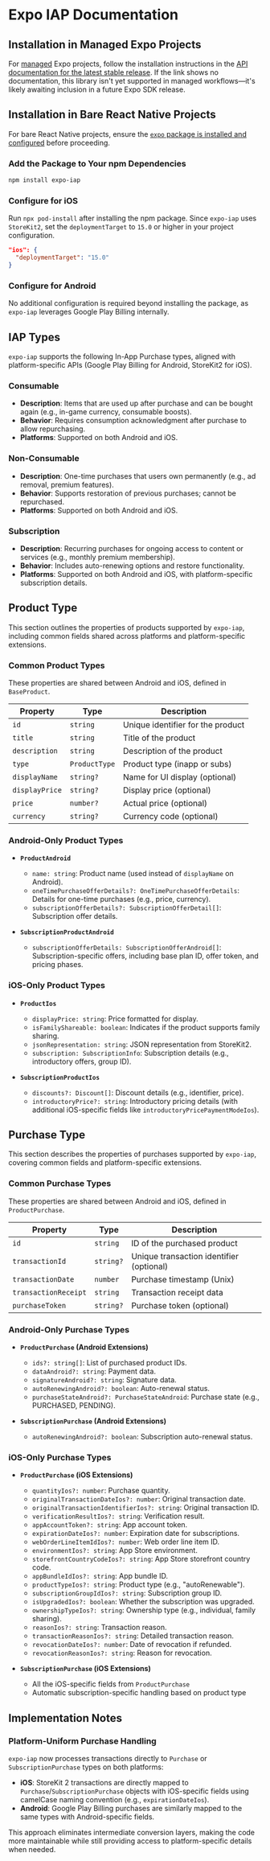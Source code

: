 # Expo IAP Documentation

## Installation in Managed Expo Projects

For [managed](https://docs.expo.dev/archive/managed-vs-bare/) Expo projects, follow the installation instructions in the [API documentation for the latest stable release](#api-documentation). If the link shows no documentation, this library isn't yet supported in managed workflows—it's likely awaiting inclusion in a future Expo SDK release.

## Installation in Bare React Native Projects

For bare React Native projects, ensure the [`expo` package is installed and configured](https://docs.expo.dev/bare/installing-expo-modules/) before proceeding.

### Add the Package to Your npm Dependencies

```bash
npm install expo-iap
```

### Configure for iOS

Run `npx pod-install` after installing the npm package. Since `expo-iap` uses `StoreKit2`, set the `deploymentTarget` to `15.0` or higher in your project configuration.

```json
"ios": {
  "deploymentTarget": "15.0"
}
```

### Configure for Android

No additional configuration is required beyond installing the package, as `expo-iap` leverages Google Play Billing internally.

## IAP Types

`expo-iap` supports the following In-App Purchase types, aligned with platform-specific APIs (Google Play Billing for Android, StoreKit2 for iOS).

### Consumable

- **Description**: Items that are used up after purchase and can be bought again (e.g., in-game currency, consumable boosts).
- **Behavior**: Requires consumption acknowledgment after purchase to allow repurchasing.
- **Platforms**: Supported on both Android and iOS.

### Non-Consumable

- **Description**: One-time purchases that users own permanently (e.g., ad removal, premium features).
- **Behavior**: Supports restoration of previous purchases; cannot be repurchased.
- **Platforms**: Supported on both Android and iOS.

### Subscription

- **Description**: Recurring purchases for ongoing access to content or services (e.g., monthly premium membership).
- **Behavior**: Includes auto-renewing options and restore functionality.
- **Platforms**: Supported on both Android and iOS, with platform-specific subscription details.

## Product Type

This section outlines the properties of products supported by `expo-iap`, including common fields shared across platforms and platform-specific extensions.

### Common Product Types

These properties are shared between Android and iOS, defined in `BaseProduct`.

| Property       | Type          | Description                       |
| -------------- | ------------- | --------------------------------- |
| `id`           | `string`      | Unique identifier for the product |
| `title`        | `string`      | Title of the product              |
| `description`  | `string`      | Description of the product        |
| `type`         | `ProductType` | Product type (inapp or subs)      |
| `displayName`  | `string?`     | Name for UI display (optional)    |
| `displayPrice` | `string?`     | Display price (optional)          |
| `price`        | `number?`     | Actual price (optional)           |
| `currency`     | `string?`     | Currency code (optional)          |

### Android-Only Product Types

- **`ProductAndroid`**

  - `name: string`: Product name (used instead of `displayName` on Android).
  - `oneTimePurchaseOfferDetails?: OneTimePurchaseOfferDetails`: Details for one-time purchases (e.g., price, currency).
  - `subscriptionOfferDetails?: SubscriptionOfferDetail[]`: Subscription offer details.

- **`SubscriptionProductAndroid`**
  - `subscriptionOfferDetails: SubscriptionOfferAndroid[]`: Subscription-specific offers, including base plan ID, offer token, and pricing phases.

### iOS-Only Product Types

- **`ProductIos`**

  - `displayPrice: string`: Price formatted for display.
  - `isFamilyShareable: boolean`: Indicates if the product supports family sharing.
  - `jsonRepresentation: string`: JSON representation from StoreKit2.
  - `subscription: SubscriptionInfo`: Subscription details (e.g., introductory offers, group ID).

- **`SubscriptionProductIos`**
  - `discounts?: Discount[]`: Discount details (e.g., identifier, price).
  - `introductoryPrice?: string`: Introductory pricing details (with additional iOS-specific fields like `introductoryPricePaymentModeIos`).

## Purchase Type

This section describes the properties of purchases supported by `expo-iap`, covering common fields and platform-specific extensions.

### Common Purchase Types

These properties are shared between Android and iOS, defined in `ProductPurchase`.

| Property             | Type      | Description                              |
| -------------------- | --------- | ---------------------------------------- |
| `id`                 | `string`  | ID of the purchased product              |
| `transactionId`      | `string?` | Unique transaction identifier (optional) |
| `transactionDate`    | `number`  | Purchase timestamp (Unix)                |
| `transactionReceipt` | `string`  | Transaction receipt data                 |
| `purchaseToken`      | `string?` | Purchase token (optional)                |

### Android-Only Purchase Types

- **`ProductPurchase` (Android Extensions)**

  - `ids?: string[]`: List of purchased product IDs.
  - `dataAndroid?: string`: Payment data.
  - `signatureAndroid?: string`: Signature data.
  - `autoRenewingAndroid?: boolean`: Auto-renewal status.
  - `purchaseStateAndroid?: PurchaseStateAndroid`: Purchase state (e.g., PURCHASED, PENDING).

- **`SubscriptionPurchase` (Android Extensions)**
  - `autoRenewingAndroid?: boolean`: Subscription auto-renewal status.

### iOS-Only Purchase Types

- **`ProductPurchase` (iOS Extensions)**

  - `quantityIos?: number`: Purchase quantity.
  - `originalTransactionDateIos?: number`: Original transaction date.
  - `originalTransactionIdentifierIos?: string`: Original transaction ID.
  - `verificationResultIos?: string`: Verification result.
  - `appAccountToken?: string`: App account token.
  - `expirationDateIos?: number`: Expiration date for subscriptions.
  - `webOrderLineItemIdIos?: number`: Web order line item ID.
  - `environmentIos?: string`: App Store environment.
  - `storefrontCountryCodeIos?: string`: App Store storefront country code.
  - `appBundleIdIos?: string`: App bundle ID.
  - `productTypeIos?: string`: Product type (e.g., "autoRenewable").
  - `subscriptionGroupIdIos?: string`: Subscription group ID.
  - `isUpgradedIos?: boolean`: Whether the subscription was upgraded.
  - `ownershipTypeIos?: string`: Ownership type (e.g., individual, family sharing).
  - `reasonIos?: string`: Transaction reason.
  - `transactionReasonIos?: string`: Detailed transaction reason.
  - `revocationDateIos?: number`: Date of revocation if refunded.
  - `revocationReasonIos?: string`: Reason for revocation.

- **`SubscriptionPurchase` (iOS Extensions)**
  - All the iOS-specific fields from `ProductPurchase`
  - Automatic subscription-specific handling based on product type

## Implementation Notes

### Platform-Uniform Purchase Handling

`expo-iap` now processes transactions directly to `Purchase` or `SubscriptionPurchase` types on both platforms:

- **iOS**: StoreKit 2 transactions are directly mapped to `Purchase`/`SubscriptionPurchase` objects with iOS-specific fields using camelCase naming convention (e.g., `expirationDateIos`).
- **Android**: Google Play Billing purchases are similarly mapped to the same types with Android-specific fields.

This approach eliminates intermediate conversion layers, making the code more maintainable while still providing access to platform-specific details when needed.
